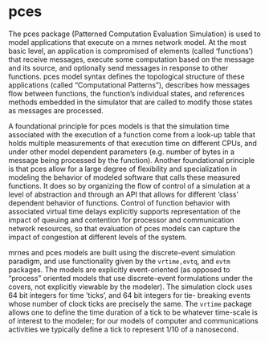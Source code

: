 # pces
The pces package (Patterned Computation Evaluation Simulation) is used to model applications that execute on a mrnes network model. At the most basic level, an application is compromised of elements (called ‘functions’) that receive messages, execute some computation based on the message and its source, and optionally send messages in response to other functions.  pces model syntax defines the topological structure of these applications (called “Computational Patterns”), describes how messages flow between functions, the function’s individual states, and references methods embedded in the simulator that are called to modify those states as messages are processed.

A foundational principle for pces models is that the simulation time associated with the execution of a function come from a look-up table that holds multiple measurements of that execution time on different CPUs, and under other model dependent parameters (e.g. number of bytes in a message being processed by the function).  Another foundational principle is that pces allow for a large degree of flexibility and specialization in modeling the behavior of modeled software that calls these measured functions.  It does so by organizing the flow of control of a simulation at a level of abstraction and through an API that allows for different ‘class’ dependent behavior of functions.   Control of function behavior with associated virtual time delays explicitly supports representation of the impact of queuing and contention for processor and communication network resources, so that evaluation of pces models can capture the impact of congestion at different levels of the system.

mrnes and pces models are built using the discrete-event simulation paradigm, and use functionality given by the `vrtime,evtq`, and `evtm` packages. The models are explicitly event-oriented (as opposed to “process” oriented models that use discrete-event formulations under the covers, not explicitly viewable by the modeler).   The simulation clock uses 64 bit integers for time ’ticks’, and 64 bit integers for tie- breaking events whose number of clock ticks are precisely the same.   The `vrtime` package allows one to define the time duration of a tick to be whatever time-scale is of interest to the modeler; for our models of computer and communications activities we typically define a tick to represent 1/10 of a nanosecond.


